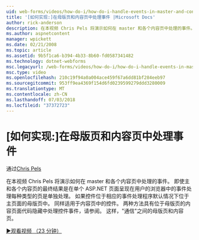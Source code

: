 ```yaml
---
uid: web-forms/videos/how-do-i/how-do-i-handle-events-in-master-and-content-pages
title: '[如何实现:]在母版页和内容页中处理事件 |Microsoft Docs'
author: rick-anderson
description: 在本视频 Chris Pels 将演示如何在 master 和各个内容页中处理的事件。 即使主和各个 conte 的最终结果...
ms.author: aspnetcontent
manager: wpickett
ms.date: 02/21/2008
ms.topic: article
ms.assetid: 9b5f1ca6-b394-4b33-8b60-fd0587341482
ms.technology: dotnet-webforms
msc.legacyurl: /web-forms/videos/how-do-i/how-do-i-handle-events-in-master-and-content-pages
msc.type: video
ms.openlocfilehash: 210c19f94a0a004ace459f67a6dd81bf284eeb97
ms.sourcegitcommit: 953ff9ea4369f154d6fd0239599279ddd3280009
ms.translationtype: MT
ms.contentlocale: zh-CN
ms.lasthandoff: 07/03/2018
ms.locfileid: "37372723"
---
```

<a name="how-do-i-handle-events-in-master-and-content-pages"></a>[如何实现:]在母版页和内容页中处理事件
====================
通过[Chris Pels](https://twitter.com/chrispels)

在本视频 Chris Pels 将演示如何在 master 和各个内容页中处理的事件。 即使主和各个内容页的最终结果是在单个 ASP.NET 页面呈现在用户的浏览器中的事件处理每种类型的页是单独处理。 如果控件位于相应的事件处理程序默认情况下位于主页面的母版页中。 同样适用于内容页中的控件。 两种方法具有位于母版页的内容页面代码隐藏中处理控件事件，请参阅。 这样，"通信"之间的母版页和内容页。

[&#9654;观看视频 （23 分钟）](https://channel9.msdn.com/Blogs/ASP-NET-Site-Videos/how-do-i-handle-events-in-master-and-content-pages)
